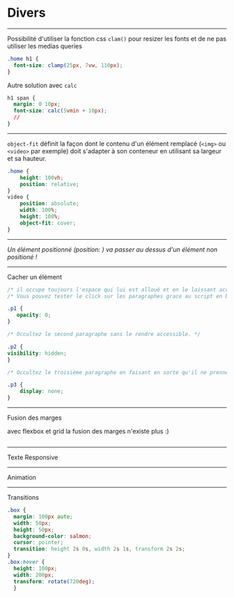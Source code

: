 # Divers

---

Possibilité d'utiliser la fonction css `clam()` pour resizer les fonts et de ne pas utiliser les medias queries

````css
.home h1 {
  font-size: clamp(25px, 7vw, 110px);
}
````

Autre solution avec `calc`

````css
h1 span {
  margin: 0 10px;
  font-size: calc(5vmin + 10px);
  // 
}
````

---

`object-fit` définit la façon dont le contenu d'un élément remplacé (`<img>` ou `<video>` par exemple) doit s'adapter à son conteneur en utilisant sa largeur et sa hauteur.

````css
.home {
    height: 100vh;
    position: relative;
}
video {
    position: absolute;
    width: 100%;
    height: 100%;
    object-fit: cover;
}
````

---

*Un élément positionné (position: ) va passer au dessus d'un élément non positioné !*

---

Cacher un élément

````css
/* il occupe toujours l'espace qui lui est alloué et en le laissant accessible (click, screen reader...) */
/* Vous pouvez tester le click sur les paragraphes grace au script en bas de l'index.html */

.p1 {
   opacity: 0;
}

/* Occultez le second paragraphe sans le rendre accessible. */

.p2 {
visibility: hidden;
}

/* Occultez le troisième paragraphe en faisant en sorte qu'il ne prenne plus d'espace et qu'on ne puisse pas cliquer dessus et qu'il ne soit plus accessible. */

.p3 {
    display: none;
}

````

---

Fusion des marges

avec flexbox et grid la fusion des marges n'existe plus :)

````css

````

---

Texte Responsive

---

Animation

---

Transitions

````css
.box {
  margin: 100px auto;
  width: 50px;
  height: 50px;
  background-color: salmon;
  cursor: pointer;
  transition: height 2s 0s, width 2s 1s, transform 2s 2s;
}
.box:hover {
  height: 100px;
  width: 200px;
  transform: rotate(720deg);
  }
````
